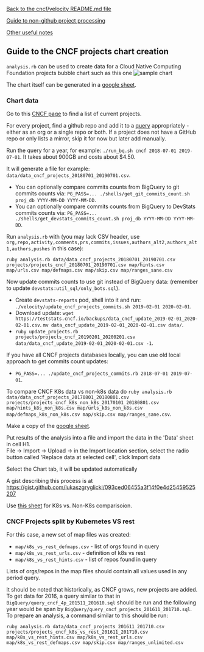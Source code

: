 [Back to the cncf/velocity README.md file](../README.md)

[Guide to non-github project processing](non_github_repositories.md)

[Other useful notes](other_notes.md)

## Guide to the CNCF projects chart creation

`analysis.rb` can be used to create data for a Cloud Native Computing Foundation projects bubble chart such as this one
![sample chart](./cncf_chart_example.png?raw=true "CNCF projects")

The chart itself can be generated in a [google sheet](https://docs.google.com/spreadsheets/d/1S1Yq-Z4Iir49Uu3L0bWA5hEVDcsOrrGrtgJ5PH2dIKk/edit?usp=sharing).

### Chart data
Go to this [CNCF page](https://www.cncf.io/projects/) to find a list of current projects.

For every project, find a github repo and add it to a [query](BigQuery/velocity_cncf.sql) appropriately - either as an org or a single repo or both. If a project does not have a GitHub repo or only lists a mirror, skip it for now but later add manually.

Run the query for a year, for example: `./run_bq.sh cncf 2018-07-01 2019-07-01`. It takes about 900GB and costs about $4.50.

It will generate a file for example: `data/data_cncf_projects_20180701_20190701.csv`.

- You can optionally compare commits counts from BigQuery to git commits counts via: `PG_PASS=... ./shells/get_git_commits_count.sh proj_db YYYY-MM-DD YYYY-MM-DD`.
- You can optionally compare commits counts from BigQuery to DevStats commits counts via: `PG_PASS=... ./shells/get_devstats_commits_count.sh proj_db YYYY-MM-DD YYYY-MM-DD`.

Run `analysis.rb` with (you may lack CSV header, use `org,repo,activity,comments,prs,commits,issues,authors_alt2,authors_alt1,authors,pushes` in this case):
```
ruby analysis.rb data/data_cncf_projects_20180701_20190701.csv projects/projects_cncf_20180701_20190701.csv map/hints.csv map/urls.csv map/defmaps.csv map/skip.csv map/ranges_sane.csv
```

Now update commits counts to use git instead of BigQuery data: (remember to update `devstats:util_sql/only_bots.sql`).

- Create `devstats-reports` pod, shell into it and run: `./velocity/update_cncf_projects_commits.sh 2019-02-01 2020-02-01`.
- Download update: `wget https://teststats.cncf.io/backups/data_cncf_update_2019-02-01_2020-02-01.csv`. `mv data_cncf_update_2019-02-01_2020-02-01.csv data/`.
- `ruby update_projects.rb projects/projects_cncf_20190201_20200201.csv data/data_cncf_update_2019-02-01_2020-02-01.csv -1`.

If you have all CNCF projects databases locally, you can use old local approach to get commits count updates:

- `PG_PASS=... ./update_cncf_projects_commits.rb 2018-07-01 2019-07-01`.

To compare CNCF K8s data vs non-k8s data do `ruby analysis.rb data/data_cncf_projects_20170801_20180801.csv projects/projects_cncf_k8s_non_k8s_20170101_20180801.csv map/hints_k8s_non_k8s.csv map/urls_k8s_non_k8s.csv map/defmaps_k8s_non_k8s.csv map/skip.csv map/ranges_sane.csv`.

Make a copy of the [google sheet](https://docs.google.com/spreadsheets/d/1S1Yq-Z4Iir49Uu3L0bWA5hEVDcsOrrGrtgJ5PH2dIKk/edit?usp=sharing).

Put results of the analysis into a file and import the data in the 'Data' sheet in cell H1. <br />
File -> Import -> Upload -> in the Import location section, select the radio button called 'Replace data at selected cell', click Import data

Select the Chart tab, it will be updated automatically

A gist describing this process is at https://gist.github.com/lukaszgryglicki/093ced06455a3f14f0e4d25459525207

Use [this sheet](https://docs.google.com/spreadsheets/d/1j_L8AL137U8R3TclNo9b79m2r0nZi3b484PAqqeY-H8/edit?usp=sharing) for K8s vs. Non-K8s comparisoion.

### CNCF Projects split by Kubernetes VS rest
For this case, a new set of map files was created:
- `map/k8s_vs_rest_defmaps.csv` - list of orgs found in query
- `map/k8s_vs_rest_urls.csv` - definition of k8s vs rest
- `map/k8s_vs_rest_hints.csv` - list of repos found in query

Lists of orgs/repos in the map files should contain all values used in any period query.

It should be noted that historically, as CNCF grows, new projects are added. To get data for 2016, a query similar to that in `BigQuery/query_cncf_4p_201511_201610.sql` should be run and the following year would be span by `BigQuery/query_cncf_projects_201611_201710.sql`.
To prepare an analysis, a command similar to this should be run:
```
ruby analysis.rb data/data_cncf_projects_201611_201710.csv projects/projects_cncf_k8s_vs_rest_201611_201710.csv map/k8s_vs_rest_hints.csv map/k8s_vs_rest_urls.csv map/k8s_vs_rest_defmaps.csv map/skip.csv map/ranges_unlimited.csv
```
